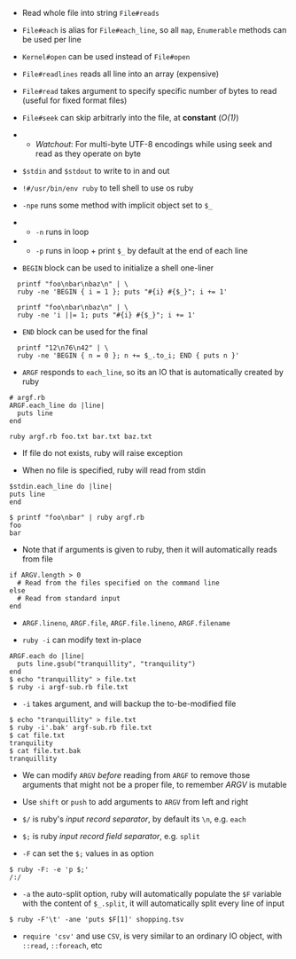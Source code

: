 - Read whole file into string `File#reads`

- `File#each` is alias for `File#each_line`,
so all `map`, `Enumerable` methods can be used per line

- `Kernel#open` can be used instead of `File#open`

- `File#readlines` reads all line into
an array (expensive)

- `File#read` takes argument to specify specific
number of bytes to read (useful for fixed format files)

- `File#seek` can skip arbitrarly into the file,
at **constant** (_O(1)_)
- - _Watchout_: For multi-byte UTF-8 encodings
while using seek and read as they operate on byte

- `$stdin` and `$stdout` to write to in and out

- `!#/usr/bin/env ruby` to tell shell to use os ruby

- `-npe` runs some method with implicit object
set to `$_`
- - `-n` runs in loop
- - `-p` runs in loop + print `$_` by default
at the end of each line

- `BEGIN` block can be used to initialize
a shell one-liner

```
  printf "foo\nbar\nbaz\n" | \
  ruby -ne 'BEGIN { i = 1 }; puts "#{i} #{$_}"; i += 1'

  printf "foo\nbar\nbaz\n" | \
  ruby -ne 'i ||= 1; puts "#{i} #{$_}"; i += 1'
```

- `END` block can be used for the final

```
  printf "12\n76\n42" | \
  ruby -ne 'BEGIN { n = 0 }; n += $_.to_i; END { puts n }'
```

- `ARGF` responds to `each_line`, so its an
IO that is automatically created by ruby

```
# argf.rb
ARGF.each_line do |line|
  puts line
end

ruby argf.rb foo.txt bar.txt baz.txt
```

- If file do not exists, ruby will raise exception

- When no file is specified, ruby will read
from stdin

```
$stdin.each_line do |line|
puts line
end

$ printf "foo\nbar" | ruby argf.rb
foo
bar
```

- Note that if arguments is given to ruby,
then it will automatically reads from file

```
if ARGV.length > 0
  # Read from the files specified on the command line
else
  # Read from standard input
end
```

- `ARGF.lineno`, `ARGF.file`, `ARGF.file.lineno`,
`ARGF.filename`

- `ruby -i` can modify text in-place

```
ARGF.each do |line|
  puts line.gsub("tranquillity", "tranquility")
end
$ echo "tranquillity" > file.txt
$ ruby -i argf-sub.rb file.txt
```

- `-i` takes argument, and will backup the
to-be-modified file

```
$ echo "tranquillity" > file.txt
$ ruby -i'.bak' argf-sub.rb file.txt
$ cat file.txt
tranquility
$ cat file.txt.bak
tranquillity
```

- We can modify `ARGV` _before_ reading from `ARGF`
to remove those arguments that might not be a
proper file, to remember _ARGV_ is mutable

- Use `shift` or `push` to add arguments to `ARGV`
from left and right

- `$/` is ruby's _input record separator_,
by default its `\n`, e.g. `each`

- `$;` is ruby _input record field separator_,
e.g. `split`

- `-F` can set the `$;` values in as option

```
$ ruby -F: -e 'p $;'
/:/
```

- `-a` the auto-split option, ruby will automatically
populate the `$F` variable with the content of
`$_.split`, it will automatically split every
line of input

```
$ ruby -F'\t' -ane 'puts $F[1]' shopping.tsv
```

- `require 'csv'` and use `CSV`, is very similar to
an ordinary IO object, with `::read`, `::foreach`, etc
